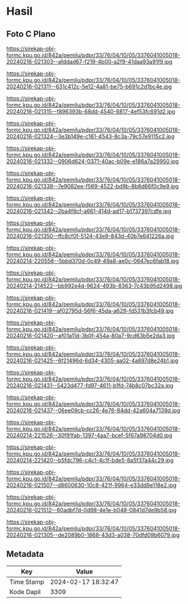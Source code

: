 # Hasil

## Foto C Plano

https://sirekap-obj-formc.kpu.go.id/842a/pemilu/pdpr/33/76/04/10/05/3376041005018-20240216-021303--afddad67-f219-4b00-a2f9-41daa93a91f9.jpg

https://sirekap-obj-formc.kpu.go.id/842a/pemilu/pdpr/33/76/04/10/05/3376041005018-20240216-021311--631c412c-5e12-4a81-be75-b691c2d1bc4e.jpg

https://sirekap-obj-formc.kpu.go.id/842a/pemilu/pdpr/33/76/04/10/05/3376041005018-20240216-021315--f896393b-68dd-4540-8817-4ef53fc691d2.jpg

https://sirekap-obj-formc.kpu.go.id/842a/pemilu/pdpr/33/76/04/10/05/3376041005018-20240216-021324--3e3b149e-c161-4543-8c3a-79c57e9115c2.jpg

https://sirekap-obj-formc.kpu.go.id/842a/pemilu/pdpr/33/76/04/10/05/3376041005018-20240216-021332--0906d624-0371-40ac-b09e-e186a7a29950.jpg

https://sirekap-obj-formc.kpu.go.id/842a/pemilu/pdpr/33/76/04/10/05/3376041005018-20240216-021338--7e9082ee-f569-4522-bd9b-8b8d66f0c9e9.jpg

https://sirekap-obj-formc.kpu.go.id/842a/pemilu/pdpr/33/76/04/10/05/3376041005018-20240216-021342--2ba4f8cf-a661-414d-ad17-b1737397cdfe.jpg

https://sirekap-obj-formc.kpu.go.id/842a/pemilu/pdpr/33/76/04/10/05/3376041005018-20240216-021350--ffc8cf0f-5124-43e9-843d-40b7e641226a.jpg

https://sirekap-obj-formc.kpu.go.id/842a/pemilu/pdpr/33/76/04/10/05/3376041005018-20240214-220556--5bbd370d-0c49-49a8-ae0c-0647ec6fab18.jpg

https://sirekap-obj-formc.kpu.go.id/842a/pemilu/pdpr/33/76/04/10/05/3376041005018-20240214-214522--bb992e4d-9624-493b-8363-7c43b95d2498.jpg

https://sirekap-obj-formc.kpu.go.id/842a/pemilu/pdpr/33/76/04/10/05/3376041005018-20240216-021419--af02795d-56f6-45da-a629-fd531b3fcb49.jpg

https://sirekap-obj-formc.kpu.go.id/842a/pemilu/pdpr/33/76/04/10/05/3376041005018-20240216-021420--af01a11d-3b0f-454a-80a7-9cd63b5e2da3.jpg

https://sirekap-obj-formc.kpu.go.id/842a/pemilu/pdpr/33/76/04/10/05/3376041005018-20240216-021425--6f21496d-6d34-4305-aa02-4a897d8e24b1.jpg

https://sirekap-obj-formc.kpu.go.id/842a/pemilu/pdpr/33/76/04/10/05/3376041005018-20240216-021431--5423d477-fd97-4611-b1fd-74b8c07bc32a.jpg

https://sirekap-obj-formc.kpu.go.id/842a/pemilu/pdpr/33/76/04/10/05/3376041005018-20240216-021437--06ee09cb-cc26-4e76-84dd-42a604a7139d.jpg

https://sirekap-obj-formc.kpu.go.id/842a/pemilu/pdpr/33/76/04/10/05/3376041005018-20240214-221526--30f91fab-1397-4aa7-bcef-5f67a98704d0.jpg

https://sirekap-obj-formc.kpu.go.id/842a/pemilu/pdpr/33/76/04/10/05/3376041005018-20240214-221420--b5fdc796-c4c1-4c1f-bde5-8a5f37a44c29.jpg

https://sirekap-obj-formc.kpu.go.id/842a/pemilu/pdpr/33/76/04/10/05/3376041005018-20240216-021507--d8600630-10c8-421f-9964-e33dd9e118e2.jpg

https://sirekap-obj-formc.kpu.go.id/842a/pemilu/pdpr/33/76/04/10/05/3376041005018-20240216-021512--60adbf7d-0d98-4e1e-b048-0841d7de9b58.jpg

https://sirekap-obj-formc.kpu.go.id/842a/pemilu/pdpr/33/76/04/10/05/3376041005018-20240216-021305--de2089b0-1868-43d3-a038-70dfd09b6079.jpg


## Metadata

| Key        | Value               |
| ---------- | ------------------- |
| Time Stamp | 2024-02-17 18:32:47 |
| Kode Dapil | 3309                |



